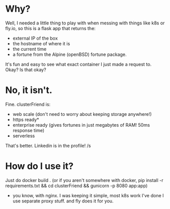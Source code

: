 # Why?

Well, I needed a little thing to play with when messing with things like k8s or fly.io, so this is a flask app that returns
the:

+ external IP of the box
+ the hostname of where it is
+ the current time
+ a fortune from the Alpine (openBSD) fortune package.

It's fun and easy to see what exact container I just made a request to. Okay? Is that okay?

# No, it isn't.

Fine. clusterFriend is:
+ web scale (don't need to worry about keeping storage anywhere!)
+ https ready*
+ enterprise ready (gives fortunes in just megabytes of RAM! 50ms response time)
+ serverless

That's better. Linkedin is in the profile! /s

# How do I use it?

Just do docker build . (or if you aren't somewhere with docker, pip install -r requirements.txt && cd clusterFriend && gunicorn -p 8080 app:app)


* you know, with nginx. I was keeping it simple, most k8s work I've done I use separate proxy stuff. and fly does it for you.